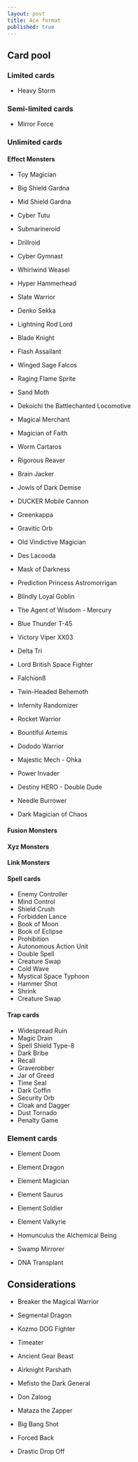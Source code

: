 ```yaml
---
layout: post
title: Ace format
published: true
---
```


## Card pool

### Limited cards
* Heavy Storm

### Semi-limited cards
* Mirror Force

### Unlimited cards

#### Effect Monsters
* Toy Magician
* Big Shield Gardna
* Mid Shield Gardna
* Cyber Tutu
* Submarineroid
* Drillroid
* Cyber Gymnast
* Whirlwind Weasel
* Hyper Hammerhead
* Slate Warrior
* Denko Sekka
* Lightning Rod Lord
* Blade Knight
* Flash Assailant
* Winged Sage Falcos
* Raging Flame Sprite
* Sand Moth
* Dekoichi the Battlechanted Locomotive
* Magical Merchant
* Magician of Faith
* Worm Cartaros
* Rigorous Reaver
* Brain Jacker
* Jowls of Dark Demise
* DUCKER Mobile Cannon
* Greenkappa
* Gravitic Orb
* Old Vindictive Magician
* Des Lacooda
* Mask of Darkness
* Prediction Princess Astromorrigan
* Blindly Loyal Goblin
* The Agent of Wisdom - Mercury
* Blue Thunder T-45
* Victory Viper XX03
* Delta Tri
* Lord British Space Fighter
* Falchionß
* Twin-Headed Behemoth
* Infernity Randomizer
* Rocket Warrior
* Bountiful Artemis

* Dododo Warrior
* Majestic Mech - Ohka
* Power Invader
* Destiny HERO - Double Dude
* Needle Burrower
* Dark Magician of Chaos

#### Fusion Monsters

#### Xyz Monsters

#### Link Monsters

#### Spell cards
* Enemy Controller
* Mind Control
* Shield Crush
* Forbidden Lance
* Book of Moon
* Book of Eclipse
* Prohibition
* Autonomous Action Unit
* Double Spell
* Creature Swap
* Cold Wave
* Mystical Space Typhoon
* Hammer Shot
* Shrink
* Creature Swap

#### Trap cards
* Widespread Ruin
* Magic Drain
* Spell Shield Type-8
* Dark Bribe
* Recall
* Graverobber
* Jar of Greed
* Time Seal
* Dark Coffin
* Security Orb
* Cloak and Dagger
* Dust Tornado
* Penalty Game

### Element cards
* Element Doom
* Element Dragon
* Element Magician
* Element Saurus
* Element Soldier
* Element Valkyrie
* Homunculus the Alchemical Being

* Swamp Mirrorer
* DNA Transplant

## Considerations
* Breaker the Magical Warrior
* Segmental Dragon
* Kozmo DOG Fighter
* Timeater
* Ancient Gear Beast
* Airknight Parshath
* Mefisto the Dark General
* Don Zaloog
* Mataza the Zapper

* Big Bang Shot

* Forced Back
* Drastic Drop Off

